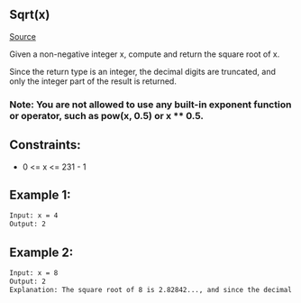 ## Sqrt(x)
[Source](https://leetcode.com/problems/sqrtx/)

Given a non-negative integer x, compute and return the square root of x.

Since the return type is an integer, the decimal digits are truncated, and only the integer part of the result is returned.

### Note: You are not allowed to use any built-in exponent function or operator, such as pow(x, 0.5) or x ** 0.5.

## Constraints:

 - 0 <= x <= 231 - 1

## Example 1:
```sh
Input: x = 4
Output: 2
```

## Example 2:
```sh
Input: x = 8
Output: 2
Explanation: The square root of 8 is 2.82842..., and since the decimal part is truncated, 2 is returned.
```
